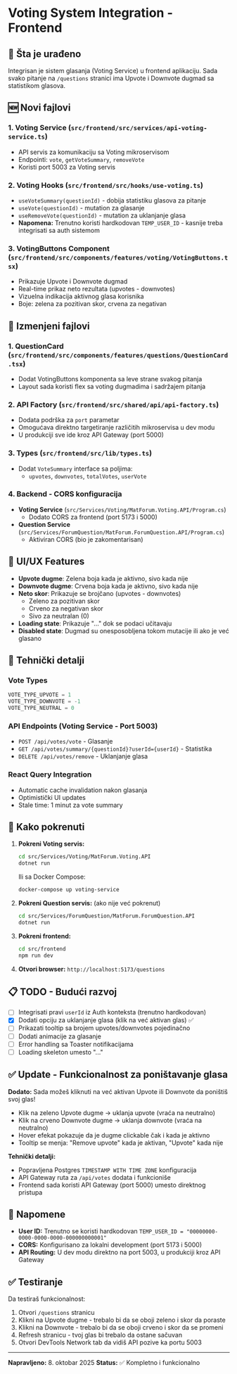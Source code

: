 # Voting System Integration - Frontend

## 📝 Šta je urađeno

Integrisan je sistem glasanja (Voting Service) u frontend aplikaciju. Sada svako pitanje na `/questions` stranici ima Upvote i Downvote dugmad sa statistikom glasova.

## 🆕 Novi fajlovi

### 1. **Voting Service** (`src/frontend/src/services/api-voting-service.ts`)
- API servis za komunikaciju sa Voting mikroservisom
- Endpointi: `vote`, `getVoteSummary`, `removeVote`
- Koristi port 5003 za Voting servis

### 2. **Voting Hooks** (`src/frontend/src/hooks/use-voting.ts`)
- `useVoteSummary(questionId)` - dobija statistiku glasova za pitanje
- `useVote(questionId)` - mutation za glasanje
- `useRemoveVote(questionId)` - mutation za uklanjanje glasa
- **Napomena:** Trenutno koristi hardkodovan `TEMP_USER_ID` - kasnije treba integrisati sa auth sistemom

### 3. **VotingButtons Component** (`src/frontend/src/components/features/voting/VotingButtons.tsx`)
- Prikazuje Upvote i Downvote dugmad
- Real-time prikaz neto rezultata (upvotes - downvotes)
- Vizuelna indikacija aktivnog glasa korisnika
- Boje: zelena za pozitivan skor, crvena za negativan

## 🔄 Izmenjeni fajlovi

### 1. **QuestionCard** (`src/frontend/src/components/features/questions/QuestionCard.tsx`)
- Dodat VotingButtons komponenta sa leve strane svakog pitanja
- Layout sada koristi flex sa voting dugmadima i sadržajem pitanja

### 2. **API Factory** (`src/frontend/src/shared/api/api-factory.ts`)
- Dodata podrška za `port` parametar
- Omogućava direktno targetiranje različitih mikroservisa u dev modu
- U produkciji sve ide kroz API Gateway (port 5000)

### 3. **Types** (`src/frontend/src/lib/types.ts`)
- Dodat `VoteSummary` interface sa poljima:
  - `upvotes`, `downvotes`, `totalVotes`, `userVote`

### 4. **Backend - CORS konfiguracija**
- **Voting Service** (`src/Services/Voting/MatForum.Voting.API/Program.cs`)
  - Dodato CORS za frontend (port 5173 i 5000)
- **Question Service** (`src/Services/ForumQuestion/MatForum.ForumQuestion.API/Program.cs`)
  - Aktiviran CORS (bio je zakomentarisan)

## 🎨 UI/UX Features

- **Upvote dugme**: Zelena boja kada je aktivno, sivo kada nije
- **Downvote dugme**: Crvena boja kada je aktivno, sivo kada nije
- **Neto skor**: Prikazuje se brojčano (upvotes - downvotes)
  - Zeleno za pozitivan skor
  - Crveno za negativan skor
  - Sivo za neutralan (0)
- **Loading state**: Prikazuje "..." dok se podaci učitavaju
- **Disabled state**: Dugmad su onesposobljena tokom mutacije ili ako je već glasano

## 🔧 Tehnički detalji

### Vote Types
```typescript
VOTE_TYPE_UPVOTE = 1
VOTE_TYPE_DOWNVOTE = -1
VOTE_TYPE_NEUTRAL = 0
```

### API Endpoints (Voting Service - Port 5003)
- `POST /api/votes/vote` - Glasanje
- `GET /api/votes/summary/{questionId}?userId={userId}` - Statistika
- `DELETE /api/votes/remove` - Uklanjanje glasa

### React Query Integration
- Automatic cache invalidation nakon glasanja
- Optimistički UI updates
- Stale time: 1 minut za vote summary

## 🚀 Kako pokrenuti

1. **Pokreni Voting servis:**
   ```bash
   cd src/Services/Voting/MatForum.Voting.API
   dotnet run
   ```
   Ili sa Docker Compose:
   ```bash
   docker-compose up voting-service
   ```

2. **Pokreni Question servis:** (ako nije već pokrenut)
   ```bash
   cd src/Services/ForumQuestion/MatForum.ForumQuestion.API
   dotnet run
   ```

3. **Pokreni frontend:**
   ```bash
   cd src/frontend
   npm run dev
   ```

4. **Otvori browser:** `http://localhost:5173/questions`

## 📋 TODO - Budući razvoj

- [ ] Integrisati pravi `userId` iz Auth konteksta (trenutno hardkodovan)
- [x] Dodati opciju za uklanjanje glasa (klik na već aktivan glas) ✅
- [ ] Prikazati tooltip sa brojem upvotes/downvotes pojedinačno
- [ ] Dodati animacije za glasanje
- [ ] Error handling sa Toaster notifikacijama
- [ ] Loading skeleton umesto "..."

## ✅ Update - Funkcionalnost za poništavanje glasa

**Dodato:** Sada možeš kliknuti na već aktivan Upvote ili Downvote da poništiš svoj glas!

- Klik na zeleno Upvote dugme → uklanja upvote (vraća na neutralno)
- Klik na crveno Downvote dugme → uklanja downvote (vraća na neutralno)
- Hover efekat pokazuje da je dugme clickable čak i kada je aktivno
- Tooltip se menja: "Remove upvote" kada je aktivan, "Upvote" kada nije

**Tehnički detalji:**
- Popravljena Postgres `TIMESTAMP WITH TIME ZONE` konfiguracija
- API Gateway ruta za `/api/votes` dodata i funkcioniše
- Frontend sada koristi API Gateway (port 5000) umesto direktnog pristupa

## 🐛 Napomene

- **User ID:** Trenutno se koristi hardkodovan `TEMP_USER_ID = "00000000-0000-0000-0000-000000000001"`
- **CORS:** Konfigurisano za lokalni development (port 5173 i 5000)
- **API Routing:** U dev modu direktno na port 5003, u produkciji kroz API Gateway

## ✅ Testiranje

Da testiraš funkcionalnost:
1. Otvori `/questions` stranicu
2. Klikni na Upvote dugme - trebalo bi da se oboji zeleno i skor da poraste
3. Klikni na Downvote - trebalo bi da se oboji crveno i skor da se promeni
4. Refresh stranicu - tvoj glas bi trebalo da ostane sačuvan
5. Otvori DevTools Network tab da vidiš API pozive ka portu 5003

---

**Napravljeno:** 8. oktobar 2025
**Status:** ✅ Kompletno i funkcionalno

